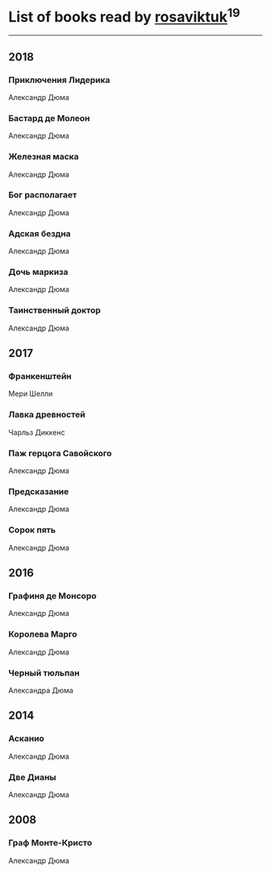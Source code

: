 # List of books read by [rosaviktuk](http://vk.com/id31359243)<sup>19</sup>
---

## 2018

### Приключения Лидерика
Александр Дюма


### Бастард де Молеон
Александр Дюма


### Железная маска
Александр Дюма


### Бог располагает
Александр Дюма


### Адская бездна
Александр Дюма


### Дочь маркиза
Александр Дюма


### Таинственный доктор
Александр Дюма



## 2017

### Франкенштейн
Мери Шелли


### Лавка древностей
Чарльз Диккенс


### Паж герцога Савойского
Александр Дюма


### Предсказание
Александр Дюма


### Сорок пять
Александр Дюма



## 2016

### Графиня де Монсоро
Александр Дюма


### Королева Марго
Александр Дюма


### Черный тюльпан
Александра Дюма



## 2014

### Асканио
Александр Дюма




### Две Дианы
Александр Дюма



## 2008

### Граф Монте-Кристо
Александр Дюма



